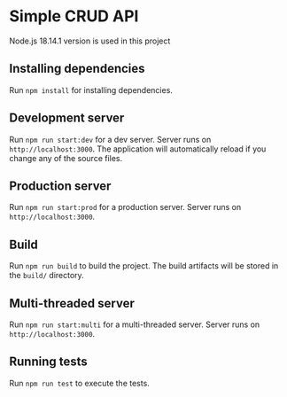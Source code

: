 # Simple CRUD API

Node.js 18.14.1 version is used in this project

## Installing dependencies

Run `npm install` for installing dependencies.

## Development server

Run `npm run start:dev` for a dev server. Server runs on `http://localhost:3000`. The application will automatically reload if you change any of the source files.

## Production server

Run `npm run start:prod` for a production server. Server runs on `http://localhost:3000`.

## Build

Run `npm run build` to build the project. The build artifacts will be stored in the `build/` directory.

## Multi-threaded server

Run `npm run start:multi` for a multi-threaded server. Server runs on `http://localhost:3000`.

## Running tests

Run `npm run test` to execute the tests.
